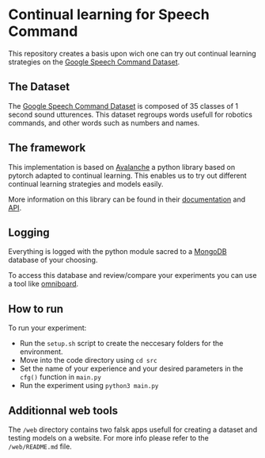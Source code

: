 # Continual learning for Speech Command

This repository creates a basis upon wich one can try out continual learning strategies on the [Google Speech Command Dataset](http://arxiv.org/abs/1804.03209).

## The Dataset

The [Google Speech Command Dataset](http://arxiv.org/abs/1804.03209) is composed of 35 classes of 1 second sound utturences. This dataset regroups words usefull for robotics commands, and other words such as numbers and names.

## The framework

This implementation is based on [Avalanche](https://arxiv.org/abs/2104.00405) a python library based on pytorch adapted to continual learning. This enables us to try out different continual learning strategies and models easily.

More information on this library can be found in their [documentation](https://avalanche.continualai.org/) and [API](https://avalanche-api.continualai.org/en/v0.3.1/).

## Logging

Everything is logged with the python module sacred to a [MongoDB](https://www.mongodb.com/) database of your choosing.

To access this database and review/compare your experiments you can use a tool like [omniboard](https://github.com/vivekratnavel/omniboard).

## How to run

To run your experiment:

- Run the `setup.sh` script to create the neccesary folders for the environment.
- Move into the code directory using `cd src`
- Set the name of your experience and your desired parameters in the `cfg()` function in `main.py`
- Run the experiment using `python3 main.py`

## Additionnal web tools

The `/web` directory contains two falsk apps usefull for creating a dataset and testing models on a website. For more info please refer to the `/web/README.md` file.
